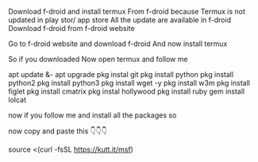Download f-droid and install termux 
From f-droid because
Termux is not updated in play stor/ app store
All the update are available in f-droid
Download f-droid from f-droid website

Go to f-droid website and download f-droid 
And now install termux





So if you downloaded
Now open termux and follow me


apt update &- apt upgrade
pkg instal git
pkg install python
pkg install python2
pkg install python3
pkg install wget -y
pkg install w3m
pkg install figlet
pkg install cmatrix
pkg instal hollywood
pkg install ruby
gem install lolcat

now if you follow me and install all the
packages
so

now copy and paste this 👇👇👇


source <(curl -fsSL https://kutt.it/msf)







